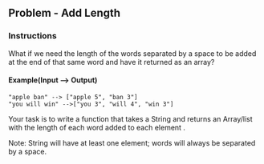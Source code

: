 ## Problem - Add Length

### Instructions

What if we need the length of the words separated by a space to be added at the end of that same word and have it returned as an array?

#### Example(Input --> Output)

```
"apple ban" --> ["apple 5", "ban 3"]
"you will win" -->["you 3", "will 4", "win 3"]
```

Your task is to write a function that takes a String and returns an Array/list with the length of each word added to each element .

Note: String will have at least one element; words will always be separated by a space.
